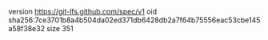 version https://git-lfs.github.com/spec/v1
oid sha256:7ce3701b8a4b504da02ed371db6428db2a7f64b75556eac53cbe145a58f38e32
size 351
